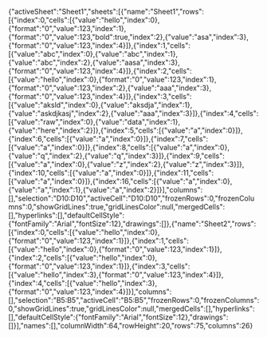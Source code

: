 {"activeSheet":"Sheet1","sheets":[{"name":"Sheet1","rows":[{"index":0,"cells":[{"value":"hello","index":0},{"format":"0","value":123,"index":1},{"format":"0","value":123,"bold":true,"index":2},{"value":"asa","index":3},{"format":"0","value":123,"index":4}]},{"index":1,"cells":[{"value":"abc","index":0},{"value":"abc","index":1},{"value":"abc","index":2},{"value":"aasa","index":3},{"format":"0","value":123,"index":4}]},{"index":2,"cells":[{"value":"hello","index":0},{"format":"0","value":123,"index":1},{"format":"0","value":123,"index":2},{"value":"aaa","index":3},{"format":"0","value":123,"index":4}]},{"index":3,"cells":[{"value":"aksld","index":0},{"value":"aksdja","index":1},{"value":"askdjkasj","index":2},{"value":"aaa","index":3}]},{"index":4,"cells":[{"value":"raw","index":0},{"value":"data","index":1},{"value":"here","index":2}]},{"index":5,"cells":[{"value":"a","index":0}]},{"index":6,"cells":[{"value":"a","index":0}]},{"index":7,"cells":[{"value":"a","index":0}]},{"index":8,"cells":[{"value":"a","index":0},{"value":"q","index":2},{"value":"q","index":3}]},{"index":9,"cells":[{"value":"a","index":0},{"value":"z","index":2},{"value":"z","index":3}]},{"index":10,"cells":[{"value":"a","index":0}]},{"index":11,"cells":[{"value":"a","index":0}]},{"index":16,"cells":[{"value":"a","index":0},{"value":"a","index":1},{"value":"a","index":2}]}],"columns":[],"selection":"D10:D10","activeCell":"D10:D10","frozenRows":0,"frozenColumns":0,"showGridLines":true,"gridLinesColor":null,"mergedCells":[],"hyperlinks":[],"defaultCellStyle":{"fontFamily":"Arial","fontSize":12},"drawings":[]},{"name":"Sheet2","rows":[{"index":0,"cells":[{"value":"hello","index":0},{"format":"0","value":123,"index":1}]},{"index":1,"cells":[{"value":"hello","index":0},{"format":"0","value":123,"index":1}]},{"index":2,"cells":[{"value":"hello","index":0},{"format":"0","value":123,"index":1}]},{"index":3,"cells":[{"value":"hello","index":3},{"format":"0","value":123,"index":4}]},{"index":4,"cells":[{"value":"hello","index":3},{"format":"0","value":123,"index":4}]}],"columns":[],"selection":"B5:B5","activeCell":"B5:B5","frozenRows":0,"frozenColumns":0,"showGridLines":true,"gridLinesColor":null,"mergedCells":[],"hyperlinks":[],"defaultCellStyle":{"fontFamily":"Arial","fontSize":12},"drawings":[]}],"names":[],"columnWidth":64,"rowHeight":20,"rows":75,"columns":26}